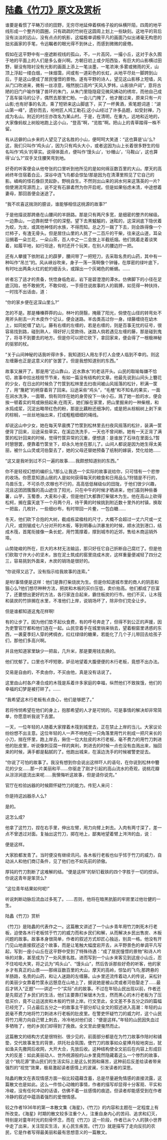 # [陆蠡《竹刀》原文及赏析](https://www.vrrw.net/wx/8865.html)

谁要是看惯了平畴万顷的田野，无穷尽地延伸着棋格子般的纵横阡陌，四周的地平线形成一个整齐的圆圈，只有疏疏的竹树在这圆周上划上一些缺刻。这地平的背后没有淡淡的远山，没有点点的帆影，这幅极单调极平凡的画面乃似出诸毫无构思的拙劣画家的手笔，令远瞩者的眼光得不到休止，而感到微微的疲倦。

假如在这平野中有一座遮断视线的孤山，不，一片高冈，一撮小丘，这对于永久囿于地的平面上的人们是多么奋兴啊。方朝日初上或夕阳西坠，有巨大的山影横过田野，替没有陪衬没有光影的画面上添上一笔淡墨，一笔浓渖;多雾或微雨的天，山顶上浮起一缕白烟，一抹烟霭，间或有一道彩色的长虹，从地平尽处一脚跨到山后，于是这山便成了居民憧憬的景物。遂有平野的诗人，望见这山影移上短墙，风从门口吹进来，微有一丝凉意，哦然脱口高吟“天风入罗帏，山影排户闼”，意将古陋的旧门户喻作镶了兽环的朱门，从朱门里隐隐窥见微风拂动的绣帘，而他自己成了高车骏马的公子，偶然去那里伫盼。一会儿门掩了，他才醒过来，原来只有一片山影;也有好事的名流，乘了短轿来这山脚底下，买了一杯黄酒，索笔题词道：“湖山第一峰”，遗钞而去，吩咐匠人鸠工勒石;这小山经过了许多品题，如受封禅，乃成为名山。附近的村庄亦改名为某山村。于是，在清明，在重九，远地和近地的，大家像蚂蚁上树般地跑上这小山，“登高”啊，“览胜”啊。把山上的青草踏得一株不留。

有从远僻的山乡来的人望见了这名胜的小山，便呵呵大笑道：“这也算是‘山’么?这，我们只叫作‘鸡头山’，因为只有鸡头大小，或者这因为山上长着很多野生的俗名叫作‘鸡头’的草实。说得体面点，便叫作‘馒头山’，‘纱帽山’，‘马鞍山’，这也算得‘山’么?”双手叉住腰笑弯到地。

好奇的听客便会从他夸张的口里听到他所见的是如何绵亘数百里的大山。摩天的高岭终年住宿着白云，深谷中连飞鸟都会惊坠!那是因为在清潭里照见了它自己的影。嶙峋的怪石像巨灵起卧。野桃自生。不然则出山来的涧水何来这落英的一片?倘使溯流穹源而上，说不定有石扉砉然为你开启呢。但是如果俗虑未清，中途想着妻母，那回首便会迷途了。

“我不欢喜这揣测的臆谈，谁能够相信这桃源的故事?”



于是他描说那跨悬在山腰间的羊肠路。那是只有两尺多宽，是细密的整齐的梯级。一边靠山，一边靠削壁千仞的深壑。望下去黑魆魆的，迷眩的，这深涧底下隐伏着为蛟，为龙，或其他神怪的水族，不得而知。总之万一踹了下去，则会跌得像一个烂柿子，有渣无骨头。但是居住山里的人挑了一二百斤的干柴，往来这山道，耳朵沿搁着一朵兰花，一朵山茶，百人中之一二会放上半截纸烟。他们挑着走着谈笑着，如履平地，如行坦途，有时还开个玩笑，在别人的腰边拧一把。

还有人攀援下依附岩上的薜萝，腰间带了一把短刀，去采取名贵的山药，其中有一种叫作“吊兰”的。风从峡谷吹来，身子一荡一荡啊像个钟锤，在厚密的绿叶底下，有时吐出两条火红的蛇的细舌头，或蹿出一个灰褐色的蜥蜴。……

听者忘了适才的责备，恍惚身临危岩，岩下是碧澄澄的潭水。仿佛脚下的小径在足底沉陷，他不敢俯凭，不敢仰视，一手搭住说故事的人的肩膊，如觅得一种扶持，一时找不出话由，道：

“你的家乡便在这深山里么?”

怎的不是。那是榛榛莽莽的山，林叶的荫翳，掩蔽了阳光，倘使在山径的转弯处不用斧头削去一片木皮作个记认，便会迷路。羊齿类高过你一身。绿藤缠绕在幼木上，如同蛇缠了幼儿。藤有右缠的左缠的，若是右缠的，则是百事无忧的征号，很容易找到路，碰到熟人，得好好儿受款待。迷路人倘若遇见左缠的藤，那是碰到鬼了，将寻不到要去的地方。但是你可以把它砍下，拿回家来，便会得了一根极神秘的驱邪的杖。

“关于山间神秘的话我听得许多，我知道妇人用左手打人会使人临到不幸的。则这左缠藤也正是这意义的扩张罢了。但是我想知道别的东西。”

故事又展开了。那是用“近山靠山，近水靠水”的老话开头。山民的取喻每嫌不恰切，故事中拉出枝枝节节来，有如一篇没有结构的文章。他最先说到山间头上簪花的少女，在日出的时候负了竹筐到松林里去扫夜间被山风摇落的松针，积满一筐了，用“篾耙”的柄穿着背了回来。沿途采些“鸡头”，“毛楂”和不知名的果实，一面在涧水洗净，一面嚼，倘有同伴在她的身旁投下一块小石，溅了她一脸的水，便会挨一顿着实的骂或揪扭起来;在雨天，她们躲在家里，把山里掘来的一种柴根，和水捣成浆，沉淀出略带红色的粉，那是比藕粉还细净的，或是把从棕榈树上剥下来的棕榈，一丝丝地抽出来，打成粗粗细细的绳线。

却说这山中少女，她在每天早晨携了竹筐到松林里去扫夜风摇落的松针，装满一筐便背了回来，沿途采些草实，在溪边洗洗手，一天也不曾间断。她有一天正背了满筐的松针回来的时候，觉得竹筐异常的沉重，便想道：是谁放了石块在里面么?暂时憩憩罢，便靠着竹筐坐下，却永久地坐在那儿了。山间人都说是因为她生得太美丽，被什么山灵或河伯娶去了，她的父母还替她预备了纸制的嫁装，焚化给她……

“这又是我听到过不只一遍的故事……我颇想知道别的东西。”

你不是轻视幻想的编织么?那么让我选一个实际的故事说给你，只可惜有一个悲惨的收场。你愿意知道山居的人是如何获得每天的粮食和日用品么?狩猎是不行的，鸟兽乐生，不可杀尽;农稼也不行的，高高低低梯级似的田陇，于他们很少兴趣，况且这团团簇簇的高山遮住了阳光，只在中午的时候才晒进来，他们虽则种些番薯，山芋，玉蜀黍，大麦和小麦，但是他们大都靠打柴锯木为生。他在高山上砍得松柯，搁在露天底下一个月两个月，待干黄的时候挑到附近数十里外的村镇，换取一把盐，几枚针，一些细纱布，有时带回一片鲞，一包白糖……

冬天，他们砍下合抱的大树，截成栋梁楹柱的尺寸，大概不会超过一丈六尺或一丈八尺，或则锯成七八分对开的木板，等到明春山洪暴发的时候，顺水流到港口，结成木筏，首尾衔接像一条长蛇，用竹篙撑着，撑到城市的近郊，售给木商运销外埠。

山势陡峻的所在，巨大的木材无法输运，那只好任它自己折断自己腐烂了。但是他们砍取寸许大小的坚木，放在泥土筑成的窑里烧成木炭，这样重量便减轻了四分之三，容易挑到外面来，木炭的销场是很好的。

“你说得又远了。没有指示给我故事的连索。”

是哟!事情便是这样：他们是靠打柴烧炭为生。但是你知道城市里的商人的阴恶和狠心么?他们想尽种种方法，把炭和木板的买价压低，卖价抬高。他们都成了巨富了，还要想出更好的方法，各行家连合起来，霸住板炭的行市。他们不买，让木筏和装炭的竹排搁在水里，不准他们上岸，说销场坏了，除非你们完全让步。

但是谁都知道这鬼花样啊!

有的让步了。因为他们垫不起伙食费，有的呼号奔走了，但得不到公正的声援，因为吏警官厅都和他们连在一起。山民空着手在城里徜来徜去，望着橱窗里诱惑的东西，一袭夏季妇人穿的拷绸衣，红红绿绿的糖果，若能化了几个子儿带回去给孩子们，那他们多高兴啊。

并且他知道家里缺少一把盐，几升米，那是要用钱去换的。

他们忧郁了。口里也不哼短歌，妒忌地望着大腹便便的木行老板，竟想不出办法。

交易是自由的，不卖由你，不买由他，真是没有话说了。

这里由山村各户凑合成的木筏是系着许多家庭的幸福，纵然他们不致挨饿，他们的幸福的幻梦是被打碎了。……

“我希望这木行老板有点良心，他们是够肥了。”

若将怜悯希望在他们的身上，抱那希望的人才是可悯的。可是事情的解决却非常简单，你愿意听我说下去罢。

一天，一位年轻的人随着大家撑着木筏到城里去，正在禁止上岸的当儿。大家议论纷纷想不出主意。这位年轻的人一声不响地在一只角落里用竹片削成一把尺来长的小刀，揣在怀里，跑上岸去，揪住一位大肚皮的木行老板，毫不费力的用竹刀刺进他的肚皮里，听说像刺豆腐一样的爽利，刺进去的时候一点也没有血溅出来，抽回来的时候，满手都是黏腻的了。他跑出城来，在溪边洗手的时候被警吏捉去。

“你说了可怕的故事了。我没有想到你会说出这样吓人的语句，在你说到松林中簪花的少女……那一片美丽和平……你驱走了刚才引起的高山流水的奇观，说桃花瓣从淙淙涧底流出来呢……我懊悔听这故事，但是请你说完。”

官厅在检验凶器的时候颇怀疑竹刀的能力。传犯人来问：

你是持这凶器杀人么?

是的。

这怎么成?

他拿了这竹刀，捏在右手里，伸出左臂，用力向臂上刺去。入肉有两寸深了，差一点不曾透过对面。复抽出这竹刀，掷在地上，鄙夷地望着臂上涔涔的血，说：

便是这样。

大家脸都发青了。当时便没有继续讯问。各木板行老板也似乎怵于竹刀的威力，自动派人和他们商订条件，见了他们也不如先前的骄傲。

厚钝的竹刀割断了这难解的结。“便是这样”的斩钉截铁的四个字胜于一切的控诉。你说这青年是笨货么?

“这位青年结果如何呢!”

听说刺断动脉后流血过多死了。……否则，他将在暗黑肮脏的牢房里过他壮健的一生。

陆蠡《竹刀》赏析

《竹刀》是陆蠡的代表作之一。这篇散文讲述了一个山乡青年用竹刀刺死木行老板，迫使各木行老板怵于竹刀的威力而和乡民们和解，从而解决乡民出售炭、木板问题的故事。故事本身很简单，作者的叙述方式却匠心独运，别具一格。他没有开门见山地直接叙述这个故事，而是让笔触大幅度宕开去，从平野景色的单调平凡写起，写到一座小山丘在这平野中受到了特殊待遇：“成了居民憧憬的景物”和诗人吟咏的对象，甚至成为了一处风景名胜。进而写到一个山乡来客见到这座小山丘，忍不住哈哈大笑，将之讥为“鸡头山”、“馒头山”，然后告诉那些好奇的听客，他的家乡才有真正的山景——那绵亘数百里的大山，摩天的高岭，惊坠的飞鸟;那跨悬的羊肠路，名贵的山药，和让人迷路的左缠藤。山乡里还流传着动人的传说，采松针的美丽少女靠着竹筐永远憩息在山地上了，据说她是被山灵或者河伯娶走了……最后才转入“正题”——讲述一个“实际”点的故事。不过在年轻山民出现以前，作者还是先叙述了乡民们的生活，他们主要靠打柴锯木为生，然而黑心的木行老板为了压低买价，竟不让运送炭和木板的竹排上岸。行文至此，全文差不多五分之四的篇幅已经完了，只占最后五分之一的故事主干部分却让全文的叙述进入高潮：年轻的山民毫不费力地将竹刀刺进木行老板的肚皮里。在警吏怀疑竹刀的威力时，这个山民将竹刀用力向自己臂上刺去，冷冷地对他们说：“便是这样。”年轻的山民因失血过多牺牲了，他的乡民们却得到了挽救。全文至此便戛然而止。

这篇散文的结构方式是很特别、很少见的，前面部分都是在为竹刀故事作陪衬和铺垫，交代故事发生的背景，烘托社会氛围，使竹刀的故事如众星捧月般地突出，犹如渔夫先撒网后收网，大开大合，先放后收。这种结构使全文前后在内容上形成巨大的反差：如此美丽动人、世外桃源般的山乡里竟然隐藏着这么一个惨烈的故事，这个“桃花源”里山民们的生活实际上是这么贫困和痛苦，这种前后反差给读者带来强烈的“视觉”效果，极易激起读者感情上的波澜，引发读者的深思。

陆蠡的散文在表现情感方面一般比较蕴藉含蓄，总是尽量避免情感的直接流露，这篇散文也是如此。这么一件惊心动魄的事情，作者的描写却显得十分客观、平实和冷峻，没有任何冲动的话语，仿佛不着一丝感情的痕迹。但读者却能感受到在作者冷静的叙述中蕴涵着强烈的爱憎情感。

较之作者1936年的第一本散文集《海星》，《竹刀》的内容和主题在一定程度上有所改变。《海星》时期的散文较多注重个人，注重自身内心的苦闷、追求和幻灭，特别是对童年时光的刻骨怀念，而在《竹刀》这一阶段，作者已从个人的狭小世界中走了出来，关注现实生活，关心民生疾苦。《竹刀》就是描写了走向反抗的农民，它是作者写得最美丽和最有思想意义的一篇散文。

